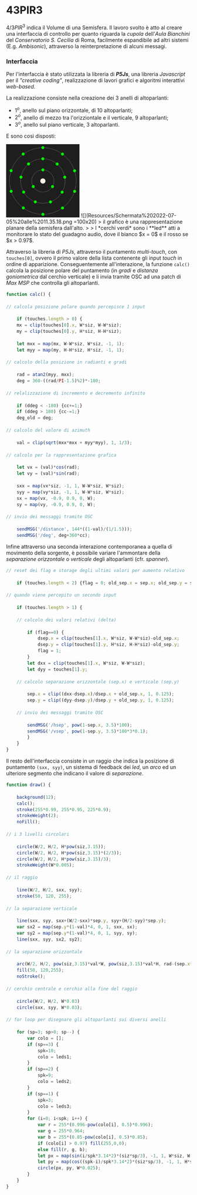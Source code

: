 # 43PIR3
$4/3 PI R^3$ indica il Volume di una Semisfera. Il lavoro svolto è atto al creare una interfaccia di controllo per quanto riguarda la *cupola* dell'*Aula Bianchini* del *Conservatorio S. Cecilia* di Roma, facilmente espandibile ad altri sistemi (E.g. *Ambisonic*), attraverso la reinterpretazione di alcuni messagi.

### Interfaccia
Per l'interfaccia è stato utilizzata la libreria di **_P5Js_**, una libreria *Javascript* per il *"creative coding"*,  realizzazione di lavori grafici e algoritmi interattivi *web-based*.

La realizzazione consiste nella creazione dei 3 anelli di altoparlanti:

- $1^o$, anello sul piano orizzontale, di 10 altoparlanti;
- $2^o$, anello di mezzo tra l'orizziontale e il verticale, 9 altoparlanti;
- $3^o$, anello sul piano verticale, 3 altoparlanti.

E sono così disposti:

<img src="Resources/Schermata%202022-07-05%20alle%2011.35.18.png" width="200">
![](Resources/Schermata%202022-07-05%20alle%2011.35.18.png =100x20)
> il grafico è una rappresentazione planare della semisfera dall'alto.
> 
> I *cerchi verdi* sono i **led** atti a monitorare lo stato del guadagno audio, dove il bianco $x = 0$ e il rosso se $x > 0.97$.


Attraverso la libreria di *P5Js*, attraverso il puntamento *multi-touch*, con `touches[0]`, ovvero il primo valore della lista contenente gli input *touch* in ordine di apparizione. Conseguentemente all'interazione, la funzione  `calc()` calcola la posizione polare del puntamento (in *gradi* e *distanza goniometrica* dal cerchio verticale) e li invia tramite OSC ad una patch di *Max MSP* che controlla gli altoparlanti.

```js
function calc() {

// calcola posizione polare quando percepisce 1 input

	if (touches.length > 0) {
	mx = clip(touches[0].x, W*siz, W-W*siz);
	my = clip(touches[0].y, H*siz, H-H*siz);

	let mxx = map(mx, W-W*siz, W*siz, -1, 1);
	let myy = map(my, H-H*siz, H*siz, -1, 1);

// calcolo della posizione in radianti e gradi

	rad = atan2(myy, mxx);
	deg = 360-((rad/PI-1.5)%2)*-180;

// relalizzazione di incremento e decremento infinito

	if (ddeg < -180) {cc+=1;}
	if (ddeg > 180) {cc-=1;}
	deg_old = deg;

// calcolo del valore di azimuth

	val = clip(sqrt(mxx*mxx + myy*myy), 1, 1/3);

// calcolo per la rappresentazione grafica

	let vx = (val)*cos(rad);
	let vy = (val)*sin(rad);
  
	sxx = map(vx*siz, -1, 1, W-W*siz, W*siz);
	syy = map(vy*siz, -1, 1, W-W*siz, W*siz);
	sx = map(vx, -0.9, 0.9, 0, W);
	sy = map(vy, -0.9, 0.9, 0, W);

// invio dei messaggi tramite OSC

	sendMSG('/distance', 144*((1-val)/(1/1.5)));
	sendMSG('/deg', deg+360*cc);
```

Infine attraverso una seconda interazione contemporanea a quella di movimento della sorgente, è possibile variare l'ammontare della *separazione orizzontale* o *verticale* degli altoparlanti (cfr. *spanner*).

```js
// reset dei flag e storage degli ultimi valori per aumento relativo

	if (touches.length < 2) {flag = 0; old_sep.x = sep.x; old_sep.y = sep.y;}

// quando viene percepito un secondo input

	if (touches.length > 1) {

	// calcolo dei valori relativi (delta)

		if (flag==0) {
			dsep.x = clip(touches[1].x, W*siz, W-W*siz)-old_sep.x;
			dsep.y = clip(touches[1].y, H*siz, H-H*siz)-old_sep.y;
			flag = 1;
		}
		let dxx = clip(touches[1].x, W*siz, W-W*siz);
		let dyy = touches[1].y;

	// calcolo separazione orizzontale (sep.x) e verticale (sep.y)

		sep.x = clip((dxx-dsep.x)/dsep.x + old_sep.x, 1, 0.125);
		sep.y = clip((dyy-dsep.y)/dsep.y + old_sep.y, 1, 0.125);

	// invio dei messaggi tramite OSC

		sendMSG('/hsep', pow(1-sep.x, 3.5)*100);
		sendMSG('/vsep', pow(1-sep.y, 3.5)*100*3*0.1);
		}
	}
}
```

Il resto dell'interfaccia consiste in un raggio che indica la posizione di puntamento `(sxx, syy)`, un sistema di feedback dei *led*, un *arco* ed un ulteriore segmento che indicano il valore di *separazione*.

```js
function draw() {

	background(12);
	calc();
	stroke(255*0.99, 255*0.95, 225*0.9);
	strokeWeight(2);
	noFill();

// i 3 livelli circolari

	circle(W/2, H/2, H*pow(siz,3.15));
	circle(W/2, H/2, H*pow(siz,3.15)*(2/3));
	circle(W/2, H/2, H*pow(siz,3.15)/3);
	strokeWeight(W*0.005);

// il raggio

	line(W/2, H/2, sxx, syy);
	stroke(50, 120, 255);

// la separazione verticale

	line(sxx, syy, sxx+(W/2-sxx)*sep.y, syy+(H/2-syy)*sep.y);
	var sx2 = map(sep.y*(1-val)*4, 0, 1, sxx, sx);
	var sy2 = map(sep.y*(1-val)*4, 0, 1, syy, sy);
	line(sxx, syy, sx2, sy2);

// la separazione orizzontale

	arc(W/2, H/2, pow(siz,3.15)*val*W, pow(siz,3.15)*val*H, rad-(sep.x*PI), rad+(sep.x*PI))
	fill(50, 120,255);
	noStroke();

// cerchio centrale e cerchio alla fine del raggio

	circle(W/2, H/2, W*0.03)
	circle(sxx, syy, W*0.03);

// for loop per disegnare gli altoparlanti sui diversi anelli

	for (sp=3; sp>0; sp--) {
		var colo = [];
		if (sp==3) {
			spk=10;
			colo = leds1;
		}
		if (sp==2) {
			spk=9;
			colo = leds2;
		}
		if (sp==1) {
			spk=3;
			colo = leds3;
		}
		for (i=0; i<spk; i++) {
			var r = 255*(0.996-pow(colo[i], 0.5)*0.996);
			var g = 255*0.964;
			var b = 255*(0.85-pow(colo[i], 0.5)*0.85);
			if (colo[i] > 0.97) fill(255,0,0);
			else fill(r, g, b);
			let px = map(sin(i/spk*3.14*2)*(siz*sp/3), -1, 1, W*siz, W-W*siz,);
			let py = map(cos((spk-i)/spk*3.14*2)*(siz*sp/3), -1, 1, H*siz, H-H*siz);
			circle(px, py, W*0.025);
		}
	}
}
```